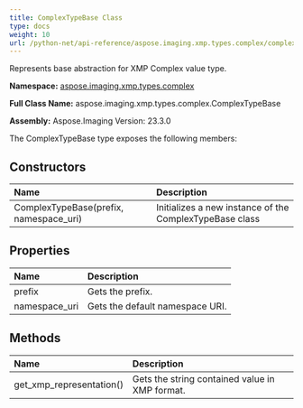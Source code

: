 ```yaml
---
title: ComplexTypeBase Class
type: docs
weight: 10
url: /python-net/api-reference/aspose.imaging.xmp.types.complex/complextypebase/
---
```


Represents base abstraction for XMP Complex value type.

**Namespace:** [aspose.imaging.xmp.types.complex](/imaging/python-net/api-reference/aspose.imaging.xmp.types.complex/)

**Full Class Name:** aspose.imaging.xmp.types.complex.ComplexTypeBase

**Assembly:**  Aspose.Imaging Version: 23.3.0

The ComplexTypeBase type exposes the following members:
## **Constructors**
|**Name**|**Description**|
| :- | :- |
|ComplexTypeBase(prefix, namespace_uri)|Initializes a new instance of the ComplexTypeBase class|
## **Properties**
|**Name**|**Description**|
| :- | :- |
|prefix|Gets the prefix.|
|namespace_uri|Gets the default namespace URI.|
## **Methods**
|**Name**|**Description**|
| :- | :- |
|get_xmp_representation()|Gets the string contained value in XMP format.|
